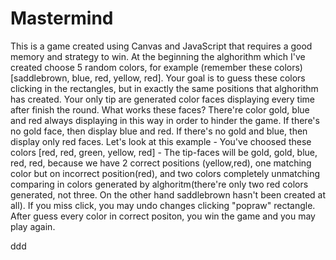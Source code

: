 # Mastermind
This is a game created using Canvas and JavaScript that requires a good memory and strategy to win.
At the beginning the alghorithm which I've created choose 5 random colors, for example (remember these colors) [saddlebrown, blue, red, yellow, red]. Your goal is to guess these colors clicking in the rectangles, but in exactly the same positions that alghorithm has created. Your only tip are generated color faces displaying every time after finish the round. What works these faces? There're color gold, blue and red always displaying in this way in order to hinder the game. If there's no gold face, then display blue and red. If there's no gold and blue, then display only red faces. Let's look at this example - You've choosed these colors [red, red, green, yellow, red] - The tip-faces will be gold, gold, blue, red, red, because we have 2 correct positions (yellow,red), one matching color but on incorrect position(red), and two colors completely unmatching comparing in colors generated by alghoritm(there're only two red colors generated, not three. On the other hand saddlebrown hasn't been created at all). If you miss click, you may undo changes clicking "popraw" rectangle. After guess every color in correct positon, you win the game and you may play again.

ddd